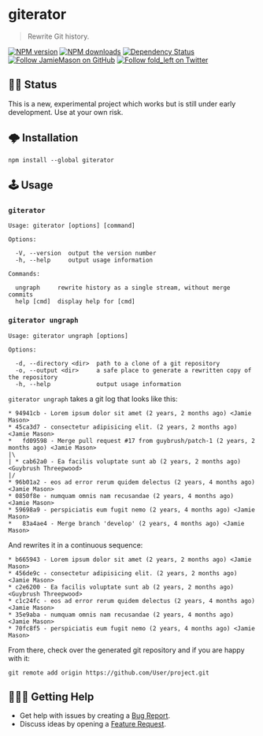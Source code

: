 # giterator

> Rewrite Git history.

[![NPM version](http://img.shields.io/npm/v/giterator.svg?style=flat-square)](https://www.npmjs.com/package/giterator)
[![NPM downloads](http://img.shields.io/npm/dm/giterator.svg?style=flat-square)](https://www.npmjs.com/package/giterator)
[![Dependency Status](http://img.shields.io/david/JamieMason/giterator.svg?style=flat-square)](https://david-dm.org/JamieMason/giterator)
[![Follow JamieMason on GitHub](https://img.shields.io/github/followers/JamieMason.svg?style=social&label=Follow)](https://github.com/JamieMason)
[![Follow fold_left on Twitter](https://img.shields.io/twitter/follow/fold_left.svg?style=social&label=Follow)](https://twitter.com/fold_left)

## 🙋🏽 Status

This is a new, experimental project which works but is still under early
development. Use at your own risk.

## 🌩 Installation

```
npm install --global giterator
```

## 🕹 Usage

### `giterator`

```
Usage: giterator [options] [command]

Options:

  -V, --version  output the version number
  -h, --help     output usage information

Commands:

  ungraph     rewrite history as a single stream, without merge commits
  help [cmd]  display help for [cmd]
```

### `giterator ungraph`

```
Usage: giterator ungraph [options]

Options:

  -d, --directory <dir>  path to a clone of a git repository
  -o, --output <dir>     a safe place to generate a rewritten copy of the repository
  -h, --help             output usage information
```

`giterator ungraph` takes a git log that looks like this:

```
* 94941cb - Lorem ipsum dolor sit amet (2 years, 2 months ago) <Jamie Mason>
* 45ca3d7 - consectetur adipisicing elit. (2 years, 2 months ago) <Jamie Mason>
*   fd09598 - Merge pull request #17 from guybrush/patch-1 (2 years, 2 months ago) <Jamie Mason>
|\
| * cab62a0 - Ea facilis voluptate sunt ab (2 years, 2 months ago) <Guybrush Threepwood>
|/
* 96b01a2 - eos ad error rerum quidem delectus (2 years, 4 months ago) <Jamie Mason>
* 0850f8e - numquam omnis nam recusandae (2 years, 4 months ago) <Jamie Mason>
* 59698a9 - perspiciatis eum fugit nemo (2 years, 4 months ago) <Jamie Mason>
*   83a4ae4 - Merge branch 'develop' (2 years, 4 months ago) <Jamie Mason>
```

And rewrites it in a continuous sequence:

```
* b665943 - Lorem ipsum dolor sit amet (2 years, 2 months ago) <Jamie Mason>
* 456de9c - consectetur adipisicing elit. (2 years, 2 months ago) <Jamie Mason>
* c2e6200 - Ea facilis voluptate sunt ab (2 years, 2 months ago) <Guybrush Threepwood>
* c1c24fc - eos ad error rerum quidem delectus (2 years, 4 months ago) <Jamie Mason>
* 35e9aba - numquam omnis nam recusandae (2 years, 4 months ago) <Jamie Mason>
* 70fc8f5 - perspiciatis eum fugit nemo (2 years, 4 months ago) <Jamie Mason>
```

From there, check over the generated git repository and if you are happy with
it:

```
git remote add origin https://github.com/User/project.git
```

## 🙋🏾‍♀️ Getting Help

- Get help with issues by creating a
  [Bug Report](https://github.com/JamieMason/giterator/issues/new?template=bug_report.md).
- Discuss ideas by opening a
  [Feature Request](https://github.com/JamieMason/giterator/issues/new?template=feature_request.md).
